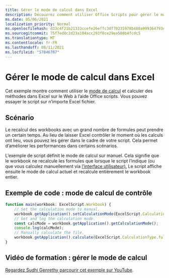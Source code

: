 ```yaml
---
title: Gérer le mode de calcul dans Excel
description: Découvrez comment utiliser Office Scripts pour gérer le mode de calcul dans Excel sur le Web.
ms.date: 05/06/2021
localization_priority: Normal
ms.openlocfilehash: d33c4f21b21333ccefe26effc3df70235978b480a999364793e9a45d21dfba7f
ms.sourcegitcommit: 75f7ed8c2d23a104acc293f8ce29ea580b4fcdc5
ms.translationtype: MT
ms.contentlocale: fr-FR
ms.lasthandoff: 08/11/2021
ms.locfileid: "57846707"
---
```

# <a name="manage-calculation-mode-in-excel"></a>Gérer le mode de calcul dans Excel

Cet exemple montre comment utiliser le [mode de calcul](/javascript/api/office-scripts/excelscript/excelscript.calculationmode) et calculer des méthodes dans Excel sur le Web à l’aide Office scripts. Vous pouvez essayer le script sur n’importe Excel fichier.

## <a name="scenario"></a>Scénario

Le recalcul des workbooks avec un grand nombre de formules peut prendre un certain temps. Au lieu de laisser Excel contrôler le moment où les calculs ont lieu, vous pouvez les gérer dans le cadre de votre script. Cela permet d’améliorer les performances dans certains scénarios.

L’exemple de script définit le mode de calcul sur manuel. Cela signifie que le workbook ne recalcule les formules que lorsque le script l’indique (ou que vous calculez manuellement via [l’interface utilisateur).](https://support.microsoft.com/office/change-formula-recalculation-iteration-or-precision-in-excel-73fc7dac-91cf-4d36-86e8-67124f6bcce4) Le script affiche ensuite le mode de calcul actuel et recalcule entièrement le workbook entier.

## <a name="sample-code-control-calculation-mode"></a>Exemple de code : mode de calcul de contrôle

```TypeScript
function main(workbook: ExcelScript.Workbook) {
    // Set the calculation mode to manual.
    workbook.getApplication().setCalculationMode(ExcelScript.CalculationMode.manual);
    // Get and log the calculation mode.
    const calcMode = workbook.getApplication().getCalculationMode();    
    console.log(calcMode);
    // Manually calculate the file.
    workbook.getApplication().calculate(ExcelScript.CalculationType.full);
}
```

## <a name="training-video-manage-calculation-mode"></a>Vidéo de formation : gérer le mode de calcul

[Regardez Sudhi Genrethy parcourir cet exemple sur YouTube](https://youtu.be/iw6O8QH01CI).

